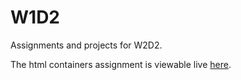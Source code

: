 # W1D2

Assignments and projects for W2D2. 

The html containers assignment is viewable live [here](https://jlollis.github.io/W1D2/).
